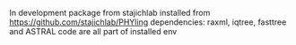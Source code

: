 In development package from stajichlab
installed from https://github.com/stajichlab/PHYling
dependencies: raxml, iqtree, fasttree and ASTRAL code are all part of installed env
